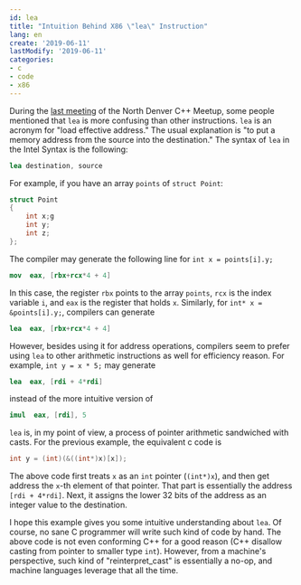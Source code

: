 ```yaml
---
id: lea
title: "Intuition Behind X86 \"lea\" Instruction"
lang: en
create: '2019-06-11'
lastModify: '2019-06-11'
categories:
- c
- code
- x86
---
```


During the [last meeting](https://www.meetup.com/North-Denver-Metro-C-Meetup/events/261292867/) of the North Denver C++ Meetup, some people mentioned that `lea` is more confusing than other instructions.  `lea` is an acronym for "load effective address." The usual explanation is "to put a memory address from the source into the destination." The syntax of `lea` in the Intel Syntax is the following:

```nasm
lea destination, source
```

For example, if you have an array `points` of `struct Point`:

```c
struct Point
{
    int x;g
    int y;
    int z;
};
```

The compiler may generate the following line for `int x = points[i].y;`

```nasm
mov  eax, [rbx+rcx*4 + 4]
```

In this case, the register `rbx` points to the array `points`, `rcx` is the index variable `i`, and `eax` is the register that holds `x`. Similarly, for `int* x = &points[i].y;`, compilers can generate 
```nasm
lea  eax, [rbx+rcx*4 + 4]
```

However, besides using it for address operations, compilers seem to prefer using `lea` to other arithmetic instructions as well for efficiency reason. For example, `int y = x * 5;` may generate

```nasm
lea  eax, [rdi + 4*rdi]
```

instead of the more intuitive version of

```nasm
imul  eax, [rdi], 5
```

`lea` is, in my point of view, a process of pointer arithmetic sandwiched with casts. For the previous example, the equivalent c code is
```c
int y = (int)(&((int*)x)[x]);
```

The above code first treats `x` as an `int` pointer (`(int*)x`), and then get address the `x`-th element of that pointer. That part is essentially the address `[rdi + 4*rdi]`. Next, it assigns the lower 32 bits of the address as an integer value to the destination.

I hope this example gives you some intuitive understanding about `lea`. Of course, no sane C programmer will write such kind of code by hand. The above code is not even conforming C++ for a good reason (C++ disallow casting from pointer to smaller type `int`). However, from a machine's perspective, such kind of "reinterpret_cast" is essentially a no-op, and machine languages leverage that all the time.
